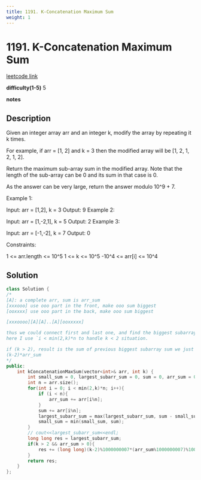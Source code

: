 ```yaml
---
title: 1191. K-Concatenation Maximum Sum
weight: 1
---
```

# 1191. K-Concatenation Maximum Sum

[leetcode link](https://leetcode.com/problems/k-concatenation-maximum-sum/)

**difficulty(1-5)** 
5

**notes**   


## Description

Given an integer array arr and an integer k, modify the array by repeating it k times.

For example, if arr = [1, 2] and k = 3 then the modified array will be [1, 2, 1, 2, 1, 2].

Return the maximum sub-array sum in the modified array. Note that the length of the sub-array can be 0 and its sum in that case is 0.

As the answer can be very large, return the answer modulo 10^9 + 7.

 

Example 1:

Input: arr = [1,2], k = 3
Output: 9
Example 2:

Input: arr = [1,-2,1], k = 5
Output: 2
Example 3:

Input: arr = [-1,-2], k = 7
Output: 0
 

Constraints:

1 <= arr.length <= 10^5
1 <= k <= 10^5
-10^4 <= arr[i] <= 10^4

## Solution

```c++
class Solution {
/*
[A]: a complete arr, sum is arr_sum
[xxxooo] use ooo part in the front, make ooo sum biggest
[ooxxxx] use ooo part in the back, make ooo sum biggest

[xxxoooo][A][A]..[A][ooxxxxx]

thus we could connect first and last one, and find the biggest subarray sum together. 
here I use `i < min(2,k)*n to handle k < 2 situation.

if (k > 2), result is the sum of previous biggest subarray sum we just calculated, plus
(k-2)*arr_sum
*/
public:
    int kConcatenationMaxSum(vector<int>& arr, int k) {
        int small_sum = 0, largest_subarr_sum = 0, sum = 0, arr_sum = 0;
        int n = arr.size();
        for(int i = 0; i < min(2,k)*n; i++){
            if (i < n){
                arr_sum += arr[i%n];
            }
            sum += arr[i%n];
            largest_subarr_sum = max(largest_subarr_sum, sum - small_sum);
            small_sum = min(small_sum, sum);            
        }
        // cout<<largest_subarr_sum<<endl;
        long long res = largest_subarr_sum;
        if(k > 2 && arr_sum > 0){
            res += (long long)(k-2)%1000000007*(arr_sum%1000000007)%1000000007;
        }
        return res;
    }
};
```